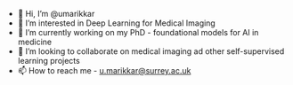 - 👋 Hi, I’m @umarikkar
- 👀 I’m interested in Deep Learning for Medical Imaging
- 🌱 I’m currently working on my PhD - foundational models for AI in medicine
- 💞️ I’m looking to collaborate on medical imaging ad other self-supervised learning projects
- 📫 How to reach me - u.marikkar@surrey.ac.uk

<!---
umarikkar/umarikkar is a ✨ special ✨ repository because its `README.md` (this file) appears on your GitHub profile.
You can click the Preview link to take a look at your changes.
--->
